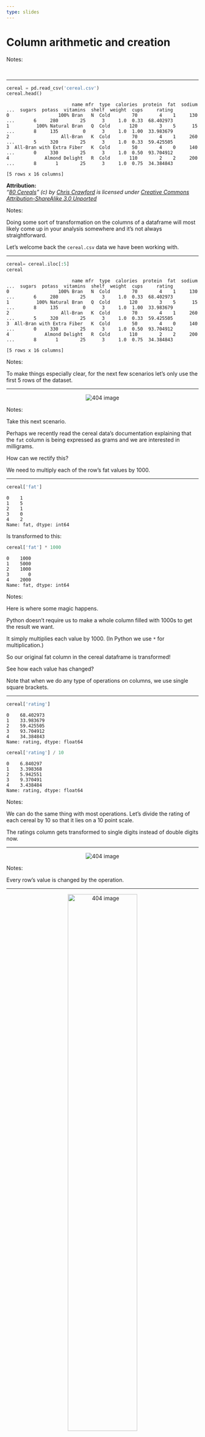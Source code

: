 ```yaml
---
type: slides
---
```


# Column arithmetic and creation

Notes:

<br>

---

``` python
cereal = pd.read_csv('cereal.csv')
cereal.head()
```

```out
                        name mfr  type  calories  protein  fat  sodium  ...  sugars  potass  vitamins  shelf  weight  cups     rating
0                  100% Bran   N  Cold        70        4    1     130  ...       6     280        25      3     1.0  0.33  68.402973
1          100% Natural Bran   Q  Cold       120        3    5      15  ...       8     135         0      3     1.0  1.00  33.983679
2                   All-Bran   K  Cold        70        4    1     260  ...       5     320        25      3     1.0  0.33  59.425505
3  All-Bran with Extra Fiber   K  Cold        50        4    0     140  ...       0     330        25      3     1.0  0.50  93.704912
4             Almond Delight   R  Cold       110        2    2     200  ...       8       1        25      3     1.0  0.75  34.384843

[5 rows x 16 columns]
```

**Attribution:**  
*“[80 Cereals](https://www.kaggle.com/crawford/80-cereals/)” (c) by
[Chris Crawford](https://www.linkedin.com/in/crawforc3/) is licensed
under [Creative Commons Attribution-ShareAlike 3.0
Unported](http://creativecommons.org/licenses/by-sa/3.0/)*

Notes:

Doing some sort of transformation on the columns of a dataframe will
most likely come up in your analysis somewhere and it’s not always
straightforward.

Let’s welcome back the `cereal.csv` data we have been working with.

---

``` python
cereal= cereal.iloc[:5]
cereal
```

```out
                        name mfr  type  calories  protein  fat  sodium  ...  sugars  potass  vitamins  shelf  weight  cups     rating
0                  100% Bran   N  Cold        70        4    1     130  ...       6     280        25      3     1.0  0.33  68.402973
1          100% Natural Bran   Q  Cold       120        3    5      15  ...       8     135         0      3     1.0  1.00  33.983679
2                   All-Bran   K  Cold        70        4    1     260  ...       5     320        25      3     1.0  0.33  59.425505
3  All-Bran with Extra Fiber   K  Cold        50        4    0     140  ...       0     330        25      3     1.0  0.50  93.704912
4             Almond Delight   R  Cold       110        2    2     200  ...       8       1        25      3     1.0  0.75  34.384843

[5 rows x 16 columns]
```

Notes:

To make things especially clear, for the next few scenarios let’s only
use the first 5 rows of the dataset.

---

<center>

<img src='/module2/times1000.png'  alt="404 image" />

</center>

Notes:

Take this next scenario.

Perhaps we recently read the cereal data’s documentation explaining that
the `fat` column is being expressed as grams and we are interested in
milligrams.

How can we rectify this?

We need to multiply each of the row’s fat values by 1000.

---

``` python
cereal['fat']
```

```out
0    1
1    5
2    1
3    0
4    2
Name: fat, dtype: int64
```

Is transformed to this:

``` python
cereal['fat'] * 1000
```

```out
0    1000
1    5000
2    1000
3       0
4    2000
Name: fat, dtype: int64
```

Notes:

Here is where some magic happens.

Python doesn’t require us to make a whole column filled with 1000s to
get the result we want.

It simply multiplies each value by 1000. (In Python we use `*` for
multiplication.)

So our original fat column in the cereal dataframe is transformed\!

See how each value has changed?

Note that when we do any type of operations on columns, we use single
square brackets.

---

``` python
cereal['rating'] 
```

```out
0    68.402973
1    33.983679
2    59.425505
3    93.704912
4    34.384843
Name: rating, dtype: float64
```

``` python
cereal['rating'] / 10
```

```out
0    6.840297
1    3.398368
2    5.942551
3    9.370491
4    3.438484
Name: rating, dtype: float64
```

Notes:

We can do the same thing with most operations. Let’s divide the rating
of each cereal by 10 so that it lies on a 10 point scale.

The ratings column gets transformed to single digits instead of double
digits now.

---

<center>

<img src='/module2/divide10.png'  alt="404 image" />

</center>

Notes:

Every row’s value is changed by the operation.

---

<center>

<img src='/module2/sugarcups.png'  width="60%" alt="404 image" />

</center>

``` python
cereal['sugars'] / cereal['cups']
```

```out
0    18.181818
1     8.000000
2    15.151515
3     0.000000
4    10.666667
dtype: float64
```

Notes:

We are not limited to simply taking a column and transforming it by a
single number, say by multiplying or dividing.

We can do operations involving multiple columns as well. Perhaps we
wanted to know the amount of sugar (`sugar`) per cup of cereal (`cups`).

The expected result would look something like this diagram.

Remember that with any column operation we use only single square
brackets on our columns.

To get our desired output of sugar content per cup our code looks like
this.

Each sugar row value is divided by its corresponding cups value.

---

``` python
cereal[['sugars']] / cereal[['cups']]
```

```out
   cups  sugars
0   NaN     NaN
1   NaN     NaN
2   NaN     NaN
3   NaN     NaN
4   NaN     NaN
```

Notes:

Just to stress the point of why we use single square brackets for our
operations, here is what happens when we use double square brackets.

This doesn’t appear very useful.

---

``` python
cereal = pd.read_csv('cereal.csv', usecols=['name', 'mfr','type', 'fat', 'sugars', 'weight', 'cups','rating'])
cereal
```

```out
                         name mfr  type  fat  sugars  weight  cups     rating
0                   100% Bran   N  Cold    1       6     1.0  0.33  68.402973
1           100% Natural Bran   Q  Cold    5       8     1.0  1.00  33.983679
2                    All-Bran   K  Cold    1       5     1.0  0.33  59.425505
3   All-Bran with Extra Fiber   K  Cold    0       0     1.0  0.50  93.704912
..                        ...  ..   ...  ...     ...     ...   ...        ...
73                       Trix   G  Cold    1      12     1.0  1.00  27.753301
74                 Wheat Chex   R  Cold    1       3     1.0  0.67  49.787445
75                   Wheaties   G  Cold    1       3     1.0  1.00  51.592193
76        Wheaties Honey Gold   G  Cold    1       8     1.0  0.75  36.187559

[77 rows x 8 columns]
```

Notes:

Up until now, all of these operations have been done without being added
to our cereal dataframe.

Let’s explore how we can add new columns to a less detailed version of
our cereal dataframe.

We’ll be working with a smaller dataframe containing only a few columns
columns so that it’s easier to follow the examples.

---

## Column Creation

``` python
oz_to_g = 28.3495
cereal['weight'] * oz_to_g
```

```out
0     28.3495
1     28.3495
2     28.3495
3     28.3495
       ...   
73    28.3495
74    28.3495
75    28.3495
76    28.3495
Name: weight, Length: 77, dtype: float64
```

``` python
cereal = cereal.assign(weight_g=cereal['weight'] * oz_to_g)
cereal.head()
```

```out
                        name mfr  type  fat  sugars  weight  cups     rating  weight_g
0                  100% Bran   N  Cold    1       6     1.0  0.33  68.402973   28.3495
1          100% Natural Bran   Q  Cold    5       8     1.0  1.00  33.983679   28.3495
2                   All-Bran   K  Cold    1       5     1.0  0.33  59.425505   28.3495
3  All-Bran with Extra Fiber   K  Cold    0       0     1.0  0.50  93.704912   28.3495
4             Almond Delight   R  Cold    2       8     1.0  0.75  34.384843   28.3495
```

Notes:

In the next scenario, we have decided that our `weight` column should
show the weight of each cereal in grams instead of ounces.

We are going to save the conversion factor of grams to ounces in an
object named `oz_to_g`.

Let’s start with just the operation for this.

Next, we combine our operation with the implementation of adding it as a
new column to the dataframe. The verb `.assign()` allows us to specify a
column name to our result using an equal sign `=`.

We are going to name our new column `weight_g` (for grams).

Just like we did earlier in the module, we need to save the dataframe to
an object when making changes involving columns. This will permanently
save the column `weight_g` to the dataframe `cereal`.

---

``` python
cereal['sugars'] / cereal['cups']
```

```out
0     18.181818
1      8.000000
2     15.151515
3      0.000000
        ...    
73    12.000000
74     4.477612
75     3.000000
76    10.666667
Length: 77, dtype: float64
```

``` python
cereal = cereal.assign(sugar_per_cup=cereal['sugars'] / cereal['cups'])
cereal.head()
```

```out
                        name mfr  type  fat  sugars  weight  cups     rating  weight_g  sugar_per_cup
0                  100% Bran   N  Cold    1       6     1.0  0.33  68.402973   28.3495      18.181818
1          100% Natural Bran   Q  Cold    5       8     1.0  1.00  33.983679   28.3495       8.000000
2                   All-Bran   K  Cold    1       5     1.0  0.33  59.425505   28.3495      15.151515
3  All-Bran with Extra Fiber   K  Cold    0       0     1.0  0.50  93.704912   28.3495       0.000000
4             Almond Delight   R  Cold    2       8     1.0  0.75  34.384843   28.3495      10.666667
```

Notes:

Let’s try another example.

This time we want to save our sugar content per cereal cup as a column
in our existing dataframe.

At the top you can see the operation by itself, just for teaching
purposes. Then, below, we combine our calculation with `assign()`,
naming the column `sugar_per_cup`.

---

# Let’s apply what we learned\!

Notes:

<br>
